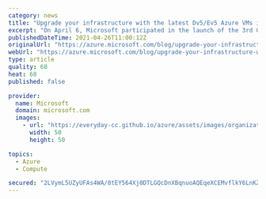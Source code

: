 ```yaml
---
category: news
title: "Upgrade your infrastructure with the latest Dv5/Ev5 Azure VMs in preview"
excerpt: "On April 6, Microsoft participated in the launch of the 3rd Gen Intel® Xeon® Scalable processors. Intel and Microsoft announced the upcoming preview of Azure Confidential Computing and general-purpose Microsoft Azure Virtual Machines. "
publishedDateTime: 2021-04-26T11:00:12Z
originalUrl: "https://azure.microsoft.com/blog/upgrade-your-infrastructure-with-the-latest-dv5ev5-azure-vms-in-preview/"
webUrl: "https://azure.microsoft.com/blog/upgrade-your-infrastructure-with-the-latest-dv5ev5-azure-vms-in-preview/"
type: article
quality: 68
heat: 68
published: false

provider:
  name: Microsoft
  domain: microsoft.com
  images:
    - url: "https://everyday-cc.github.io/azure/assets/images/organizations/microsoft.com-50x50.jpg"
      width: 50
      height: 50

topics:
  - Azure
  - Compute

secured: "2LVymL5UZyUFAs4WA/8tEY564Xj0DTLGQcDnXBqnuoAQEqeXCEMvflkY6LnKZrlDGwPKWwQBMFC3Lv/vC/xcJQfPitDMUuJrodwq5hdxW+YPO6b2vbrXFL4YS02ZKo7PjPyaRoCGDKrRLx4deB4JNWu9Tj3aPmzg4zsZf18aCVdH0MMe0QljTChu1KC0EPSCT3cW403ZqnRsDI/SWb/2/avnNuSWjBhKs1rfUzfZBgSA2XiS2ZC6WVv5gJf0aNBB/uvOabc2hYZzfMPw08c9WZ+FRz2tC+VishgwHSg2/2E0HD6AH6WsneCGSgEl0Pl9eC4pH+GlRfI6hHaI5h/fCDe22M6nE99qj+JAm76BVkI=;JD6rwJv416YFFQWa8qvgDA=="
---
```


